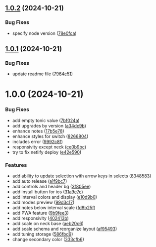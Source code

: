 ## [1.0.2](https://github.com/fugudesign/fretboarder/compare/v1.0.1...v1.0.2) (2024-10-21)


### Bug Fixes

* specify node version ([78e0fca](https://github.com/fugudesign/fretboarder/commit/78e0fca6ff3b6cb4c5f113322c0e4cc1fe95aa3f))

## [1.0.1](https://github.com/fugudesign/fretboarder/compare/v1.0.0...v1.0.1) (2024-10-21)


### Bug Fixes

* update readme file ([7964c51](https://github.com/fugudesign/fretboarder/commit/7964c51410a84a2c180bfb214d4100a21b087015))

# 1.0.0 (2024-10-21)


### Bug Fixes

* add empty tonic value ([7bf024a](https://github.com/fugudesign/fretboarder/commit/7bf024ad1d2e3cbe7a5f7a7f7300fc7516dfa824))
* add upgrades by version ([a34dc9b](https://github.com/fugudesign/fretboarder/commit/a34dc9b96cfa974c0db6e0090b37db3bd85a3d05))
* enhance notes ([17b5e78](https://github.com/fugudesign/fretboarder/commit/17b5e7847ad3adb6bae8bf8b259cdbfcaf6cad16))
* enhance styles for switch ([8266804](https://github.com/fugudesign/fretboarder/commit/82668040b787f99fb18cebefe36d0c508430a8c6))
* includes error ([9992c8f](https://github.com/fugudesign/fretboarder/commit/9992c8fdbdc375f3167ec02cc22d00267964bae0))
* responsivity except neck ([ce0b9bc](https://github.com/fugudesign/fretboarder/commit/ce0b9bc5b121733440aaa4c7d2c2ff7dacd564be))
* try to fix netlify deploy ([e42e590](https://github.com/fugudesign/fretboarder/commit/e42e590da1f79f25f68fe01ce6edb693b70a42fd))


### Features

* add ability to update selection with arrow keys in selects ([8348583](https://github.com/fugudesign/fretboarder/commit/834858366cb66ff6a41aafbfe3a926d7baf3f55b))
* add auto release ([a1f9bc7](https://github.com/fugudesign/fretboarder/commit/a1f9bc7e052b0ecb6052a4b8376c7744a42a8f4f))
* add controls and header bg ([3f805ee](https://github.com/fugudesign/fretboarder/commit/3f805ee8eb91eee6cd468ae599e50a5e1a017af8))
* add install button for ios ([31a9e7c](https://github.com/fugudesign/fretboarder/commit/31a9e7c5f140f111b93e6dd10e4bb3d70db82c68))
* add interval colors and display ([e10d9b0](https://github.com/fugudesign/fretboarder/commit/e10d9b08f1bd9e71cfb3fec063e72255a9a85719))
* add modes preview ([99d3c17](https://github.com/fugudesign/fretboarder/commit/99d3c17477ea1e0f060e4cebcddf13b181e32e30))
* add notes below interval scale ([fd8b25f](https://github.com/fugudesign/fretboarder/commit/fd8b25ff353a9e42ce7d6ebb9f3e77d26469bc44))
* add PWA feature ([9b9fee3](https://github.com/fugudesign/fretboarder/commit/9b9fee3cde9d58eaae224b5016f88cadcbf778eb))
* add responsivity ([402413b](https://github.com/fugudesign/fretboarder/commit/402413bc0f26a6a83db8ad4f199529b12766a8d3))
* add scale on neck base ([aeb20c6](https://github.com/fugudesign/fretboarder/commit/aeb20c6e62d7e585ac9a7779f4467366f9ced82c))
* add scale schema and reorganize layout ([af95493](https://github.com/fugudesign/fretboarder/commit/af95493920367e797084719ffa0a204cde31d7c2))
* add tuning storage ([586fbd9](https://github.com/fugudesign/fretboarder/commit/586fbd9a1fad0233018729693f0114c2b8a34f64))
* change secondary color ([333cfb6](https://github.com/fugudesign/fretboarder/commit/333cfb68052eb1036503fe2574ce8242526f4b84))
